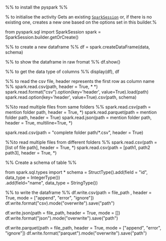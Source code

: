 
%% to install the pyspark %%

% to initialise the activity 
Gets an existing [`SparkSession`](https://spark.apache.org/docs/3.2.0/api/java/org/apache/spark/sql/SparkSession.html "class in org.apache.spark.sql") or, if there is no existing one, creates a new one based on the options set in this builder.%

from pyspark.sql import SparkSession
spark = SparkSession.builder.getOrCreate()


%% to create a new dataframe %%
df = spark.createDataFrame(data, schema)

%% to show the dataframe in raw fromat %%
df.show()

%% to get the data type of columns %%
display(df), df

%% to read the csv file, header represents the first row as column name %%
spark.read.csv(path, header = True, * *)
spark.read.format("csv").option(key='header', value=True).load(path)
spark.read.option(key='header', value=True).csv(path, schema)

%%to read multiple files from same folders %%
spark.read.csv(path = mention folder path, header = True, *)
spark.read.parquet(path = mention folder path, header = True)
spark.read.json(path = mention folder path, header = True, multiline=True, *)

spark.read.csv(path = "complete folder path/*.csv", header = True)

%%to read multiple files from different folders %%
spark.read.csv(path = [list of file path], header = True, *)
spark.read.csv(path = [path1, path2 path3], header = True, *)


%% Create a schema of table %%

from spark.sql.types import *
schema = StructType().add(field = "id", data_type = IntegerType())\
					.add(field="name", data_type = StringType())


%% to write the dataframe  %%
df.write.csv(path =  file_path , header = True, mode = ["append", "error", "ignore"])
df.write.format("csv).mode("overwrite").save("path")

df.write.json(path = file_path, header = True, mode = [])
df.write.format("json").mode("overwrite").save("path")

df.write.parquet(path = file_path, header = True, mode = ["append", "error", "ignore"])
df.write.format("parquet").mode("overwrite").save("path")


